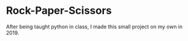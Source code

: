 # Rock-Paper-Scissors
After being taught python in class, I made this small project on my own in 2019.
